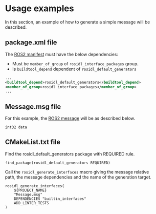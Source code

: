 # Usage examples

In this section, an example of how to generate a simple message will be described.


## package.xml file
The [ROS2 manifest](https://wiki.ros.org/Manifest) must have the below dependencies:
* Must be `member_of_group` of `rosidl_interface_packages` group.
* Is `buildtool_depend` dependent of `rosidl_default_generators`

```xml
...
<buildtool_depend>rosidl_default_generators</buildtool_depend>
<member_of_group>rosidl_interface_packages</member_of_group>
...
```

## Message.msg file
For this example, the [ROS2 message](https://wiki.ros.org/msg) will be as described below.

```
int32 data
```

## CMakeList.txt file

Find the rosidl_default_generators package with REQUIRED rule.

```
find_package(rosidl_default_generators REQUIRED)
```

Call the `rosidl_generate_interfaces` macro giving the message relative path, the message dependencies and the name of the generation target.

```
rosidl_generate_interfaces(
    ${PROJECT_NAME}
    "Message.msg"
    DEPENDENCIES "builtin_interfaces"
    ADD_LINTER_TESTS
)
```
